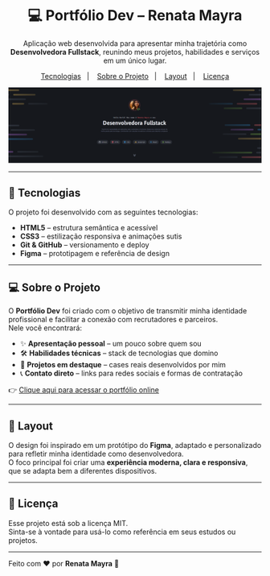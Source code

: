<h1 align="center">💻 Portfólio Dev – Renata Mayra</h1>

<p align="center">
Aplicação web desenvolvida para apresentar minha trajetória como <strong>Desenvolvedora Fullstack</strong>, reunindo meus projetos, habilidades e serviços em um único lugar.  
</p>

<p align="center">
  <a href="#-tecnologias">Tecnologias</a>&nbsp;&nbsp;&nbsp;|&nbsp;&nbsp;&nbsp;
  <a href="#-projeto">Sobre o Projeto</a>&nbsp;&nbsp;&nbsp;|&nbsp;&nbsp;&nbsp;
  <a href="#-layout">Layout</a>&nbsp;&nbsp;&nbsp;|&nbsp;&nbsp;&nbsp;
  <a href="#memo-licença">Licença</a>
</p>

<p align="center">
  <img alt="Preview do projeto" src="assets/portfolio-dev.png" width="600px">
</p>

---

## 🚀 Tecnologias

O projeto foi desenvolvido com as seguintes tecnologias:

- **HTML5** – estrutura semântica e acessível  
- **CSS3** – estilização responsiva e animações sutis  
- **Git & GitHub** – versionamento e deploy  
- **Figma** – prototipagem e referência de design  

---

## 💻 Sobre o Projeto

O **Portfólio Dev** foi criado com o objetivo de transmitir minha identidade profissional e facilitar a conexão com recrutadores e parceiros.  
Nele você encontrará:

- ✨ **Apresentação pessoal** – um pouco sobre quem sou  
- 🛠️ **Habilidades técnicas** – stack de tecnologias que domino  
- 📂 **Projetos em destaque** – cases reais desenvolvidos por mim  
- 📞 **Contato direto** – links para redes sociais e formas de contratação  

👉 [Clique aqui para acessar o portfólio online](https://renatamayra.github.io/portfolio-dev/)  

---

## 🔖 Layout

O design foi inspirado em um protótipo do **Figma**, adaptado e personalizado para refletir minha identidade como desenvolvedora.  
O foco principal foi criar uma **experiência moderna, clara e responsiva**, que se adapta bem a diferentes dispositivos.

---

## :memo: Licença

Esse projeto está sob a licença MIT.  
Sinta-se à vontade para usá-lo como referência em seus estudos ou projetos.  

---

Feito com ♥ por **Renata Mayra** 🚀  

